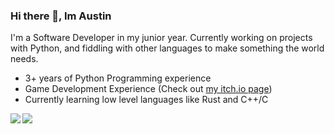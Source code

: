 ### Hi there 👋, Im Austin

I'm a Software Developer in my junior year.
Currently working on projects with Python, and fiddling with other languages to make something the world needs.

- 3+ years of Python Programming experience
- Game Development Experience (Check out [my itch.io page](https://plasmaquartz.itch.io))
- Currently learning low level languages like Rust and C++/C

<img align="left" src="https://github-readme-stats.vercel.app/api?username=Skynse&count_private=true&show_icons=true&hide_border=true"/>
<img align="left" src="https://github-readme-stats.vercel.app/api/top-langs/?username=Skynse&layout=compact&card_width=250&hide_border=true"/>
